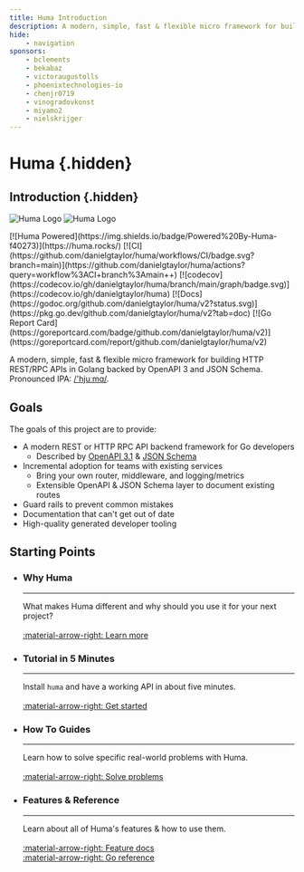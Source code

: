 ```yaml
---
title: Huma Introduction
description: A modern, simple, fast & flexible micro framework for building HTTP APIs in Golang backed by OpenAPI 3 and JSON Schema.
hide:
    - navigation
sponsors:
    - bclements
    - bekabaz
    - victoraugustolls
    - phoenixtechnologies-io
    - chenjr0719
    - vinogradovkonst
    - miyamo2
    - nielskrijger
---
```


# Huma {.hidden}

## Introduction {.hidden}

![Huma Logo](./huma.png#only-light)
![Huma Logo](./huma-dark.png#only-dark)

<div style="display: flex; justify-content: center;" markdown>
[![Huma Powered](https://img.shields.io/badge/Powered%20By-Huma-f40273)](https://huma.rocks/) [![CI](https://github.com/danielgtaylor/huma/workflows/CI/badge.svg?branch=main)](https://github.com/danielgtaylor/huma/actions?query=workflow%3ACI+branch%3Amain++) [![codecov](https://codecov.io/gh/danielgtaylor/huma/branch/main/graph/badge.svg)](https://codecov.io/gh/danielgtaylor/huma) [![Docs](https://godoc.org/github.com/danielgtaylor/huma/v2?status.svg)](https://pkg.go.dev/github.com/danielgtaylor/huma/v2?tab=doc) [![Go Report Card](https://goreportcard.com/badge/github.com/danielgtaylor/huma/v2)](https://goreportcard.com/report/github.com/danielgtaylor/huma/v2)
</div>

A modern, simple, fast & flexible micro framework for building HTTP REST/RPC APIs in Golang backed by OpenAPI 3 and JSON Schema. Pronounced IPA: [/'hjuːmɑ/](https://en.wiktionary.org/wiki/Wiktionary:International_Phonetic_Alphabet).

## Goals

The goals of this project are to provide:

-   A modern REST or HTTP RPC API backend framework for Go developers
    -   Described by [OpenAPI 3.1](https://github.com/OAI/OpenAPI-Specification/blob/master/versions/3.1.0.md) & [JSON Schema](https://json-schema.org/)
-   Incremental adoption for teams with existing services
    -   Bring your own router, middleware, and logging/metrics
    -   Extensible OpenAPI & JSON Schema layer to document existing routes
-   Guard rails to prevent common mistakes
-   Documentation that can't get out of date
-   High-quality generated developer tooling

## Starting Points

<div class="grid cards" markdown>
<ul markdown>
  <li markdown>
      <h3>Why Huma</h3>
      <hr/>
      What makes Huma different and why should you use it for your next project?<br/>
      <br/>
      <a href="./why/">:material-arrow-right: Learn more</a>
  </li>
</ul>
<ul markdown>
  <li markdown>
    <h3>Tutorial in 5 Minutes</h3>
    <hr/>
    Install <code>huma</code> and have a working API in about five minutes.<br/>
    <br/>
    <a href="./tutorial/installation/">:material-arrow-right: Get started</a>
  </li>
</ul>
<ul markdown>
  <li markdown>
    <h3>How To Guides</h3>
    <hr/>
    Learn how to solve specific real-world problems with Huma.<br/>
    <br/>
    <a href="./how-to/custom-validation/">:material-arrow-right: Solve problems</a>
  </li>
</ul>
<ul markdown>
  <li markdown>
    <h3>Features & Reference</h3>
    <hr/>
    Learn about all of Huma's features & how to use them.<br/>
    <br/>
    <a href="./features/">:material-arrow-right: Feature docs</a><br/>
    <a href="https://pkg.go.dev/github.com/danielgtaylor/huma/v2?tab=doc">:material-arrow-right: Go reference</a>
  </li>
</ul>
</div>

